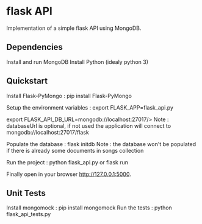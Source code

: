 # flask API
Implementation of a simple flask API using MongoDB.

## Dependencies
Install and run MongoDB
Install Python (idealy python 3)

## Quickstart
Install Flask-PyMongo :
  pip install Flask-PyMongo

Setup the environment variables :
  export FLASK_APP=flask_api.py

  export FLASK_API_DB_URL=mongodb://localhost:27017/<yourcollection>>
  Note : databaseUrl is optional, if not used the application will connect to mongodb://localhost:27017/flask

Populate the database :
  flask initdb <databaseUrl>
Note : the database won't be populated if there is already some documents in songs collection

Run the project :
  python flask_api.py or flask run

Finally open in your browser http://127.0.0.1:5000.

## Unit Tests
Install mongomock :
    pip install mongomock
Run the tests :
    python flask_api_tests.py
